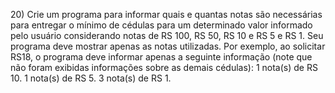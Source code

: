 20)​ Crie um programa para informar quais e quantas notas são necessárias para entregar o mínimo de cédulas para um determinado valor informado pelo usuário considerando notas de RS 100, RS 50, RS 10 e RS 5 e RS 1. Seu programa deve mostrar apenas as notas utilizadas. Por exemplo, ao solicitar RS18, o programa deve informar apenas a seguinte informação (note que não foram exibidas informações sobre as demais cédulas): 1 nota(s) de RS 10. 1 nota(s) de RS 5. 3 nota(s) de RS 1.